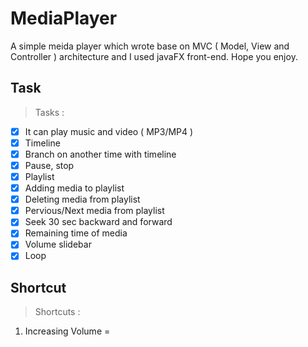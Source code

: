 # MediaPlayer
A simple meida player which wrote base on MVC ( Model, View and Controller ) architecture and I used javaFX front-end. Hope you enjoy.
## Task
> Tasks :
  - [X] It can play music and video ( MP3/MP4 )
  - [X] Timeline
  - [X] Branch on another time with timeline
  - [X] Pause, stop
  - [X] Playlist
  - [X] Adding media to playlist
  - [X] Deleting media from playlist
  - [X] Pervious/Next media from playlist
  - [X] Seek 30 sec backward and forward
  - [X] Remaining time of media
  - [X] Volume slidebar
  - [X] Loop
 ## Shortcut
 > Shortcuts :
  1. Increasing Volume = 
